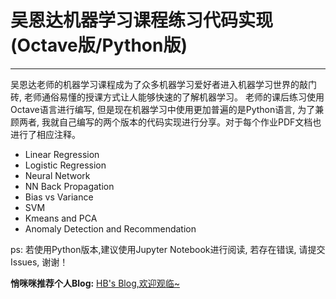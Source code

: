 # 吴恩达机器学习课程练习代码实现(Octave版/Python版)

------
吴恩达老师的机器学习课程成为了众多机器学习爱好者进入机器学习世界的敲门砖, 老师通俗易懂的授课方式让人能够快速的了解机器学习。 老师的课后练习使用Octave语言进行编写, 但是现在机器学习中使用更加普遍的是Python语言, 为了兼顾两者, 我就自己编写的两个版本的代码实现进行分享。对于每个作业PDF文档也进行了相应注释。

- Linear Regression
- Logistic Regression
- Neural Network
- NN Back Propagation
- Bias vs Variance
- SVM
- Kmeans and PCA
- Anomaly Detection and Recommendation

ps: 若使用Python版本,建议使用Jupyter Notebook进行阅读, 若存在错误, 请提交Issues, 谢谢！

**悄咪咪推荐个人Blog:** [HB's Blog,欢迎观临~](http://www.huangbin.fun)

